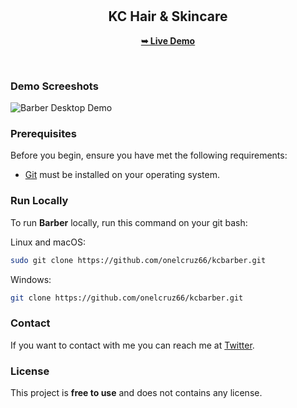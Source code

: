 <div align="center">

  <br />
  <br />

  <h2 align="center">KC Hair & Skincare</h2>

  <a href="https://onelcruz66.github.io/"><strong>➥ Live Demo</strong></a>

</div>

<br />

### Demo Screeshots

![Barber Desktop Demo](./readme-images/desktop2.png "Desktop Demo")

### Prerequisites

Before you begin, ensure you have met the following requirements:

* [Git](https://git-scm.com/downloads "Download Git") must be installed on your operating system.

### Run Locally

To run **Barber** locally, run this command on your git bash:

Linux and macOS:

```bash
sudo git clone https://github.com/onelcruz66/kcbarber.git
```

Windows:

```bash
git clone https://github.com/onelcruz66/kcbarber.git
```

### Contact

If you want to contact with me you can reach me at [Twitter](https://www.twitter.com/onelcruz66).

### License

This project is **free to use** and does not contains any license.
